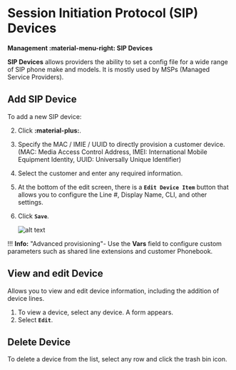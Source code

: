 # Session Initiation Protocol (SIP) Devices
**Management :material-menu-right: SIP Devices**

**SIP Devices** allows providers the ability to set a config file for a wide range of SIP phone make and models. It is mostly used by MSPs (Managed Service Providers). 

## Add SIP Device
To add a new SIP device:

2. Click **:material-plus:**.
4. Specify the MAC / IMIE / UUID to directly provision a customer device. (MAC: Media Access Control Address, IMEI: International Mobile Equipment Identity, UUID: Universally Unique Identifier)
3. Select the customer and enter any required information.
4. At the bottom of the edit screen, there is a **`Edit Device Item`** button that allows you to configure the Line #, Display Name, CLI, and other settings. 
4. Click **`Save`**.

    ![alt text][sip-device] 
    
!!! **Info:** "Advanced provisioning"-
    Use the **Vars** field to configure custom parameters such as shared line extensions and customer Phonebook.

## View and edit Device
Allows you to view and edit device information, including the addition of device lines.

1. To view a device, select any device. A form appears.
2. Select **`Edit`**.


## Delete Device
To delete a device from the list, select any row and click the trash bin icon.


[sip-device]: /misc/img/sip-device.png "Edit SIP Devices"
